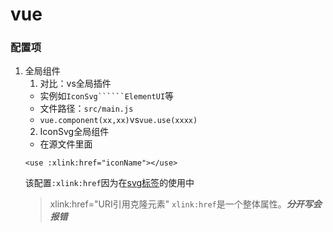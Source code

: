 # vue
### 配置项
1. 全局组件
   1.  对比：vs全局插件
    *  实例如```IconSvg``````ElementUI```等
    *  文件路径：```src/main.js```
    *  ```vue.component(xx,xx)```vs```vue.use(xxxx)```
   2. IconSvg全局组件
    *  在源文件里面
    ```
    <use :xlink:href="iconName"></use>
    ```
    该配置```:xlink:href```因为在[svg标签](http://www.runoob.com/svg/svg-reference.html)的使用中
    > xlink:href="URI引用克隆元素"
    ```xlink:href```是一个整体属性。***分开写会报错***

